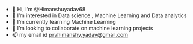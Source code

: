 - 👋 Hi, I’m @Himanshuyadav68
- 👀 I’m interested in Data science , Machine Learning and Data analytics
- 🌱 I’m currently learning Machine Learning
- 💞️ I’m looking to collaborate on machine learning projects
- 📫 my email id prvhimanshy.yadav@gmail.com
  

<!---
Himanshuyadav68/Himanshuyadav68 is a ✨ special ✨ repository because its `README.md` (this file) appears on your GitHub profile.
You can click the Preview link to take a look at your changes.
--->
